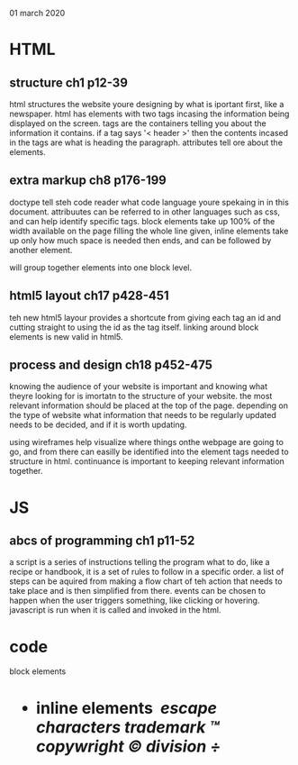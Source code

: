 01 march 2020


# HTML
## structure ch1 p12-39
html structures the website youre designing by what is iportant first, like a newspaper. html has elements with two tags incasing the information being displayed on the screen. tags are the containers telling you about the information it contains. if a tag says '< header >' then the contents incased in the tags are what is heading the paragraph. attributes tell ore about the elements. 

## extra markup ch8 p176-199
doctype tell steh code reader what code language youre spekaing in in this document. attribuutes can be referred to in other languages such as css, and can help identify specific tags. block elements take up 100% of the width available on the page filling the whole line given, inline elements take up only how much space is needed then ends, and can be followed by another element. <div> will group together elements into one block level. 

## html5 layout ch17 p428-451
teh new html5 layour provides a shortcute from giving each tag an id and cutting straight to using the id as the tag itself. linking around block elements is new valid in html5.

## process and design ch18 p452-475
knowing the audience of your website is important and knowing what theyre looking for is imortatn to the structure of your website. the most relevant information should be placed at the top of the page. depending on the type of website what information that needs to be regularly updated needs to be decided, and if it is worth updating. 

using wireframes help visualize where things onthe webpage are going to go, and from there can easilly be identified into the element tags needed to structure in html. continuance is important to keeping relevant information together. 

# JS

## abcs of programming ch1 p11-52
a script is a series of instructions telling the program what to do, like a recipe or handbook, it is a set of rules to follow in a specific order. a list of steps can be aquired from making a flow chart of teh action that needs to take place and is then simplified from there. events can be chosen to happen when the user triggers something, like clicking or hovering. javascript is run when it is called and invoked in the html. 

# code
block elements 
<h1> <ul> <li>
inline elements 
<a> <em> <img>
escape characters
trademark &trade; 
copywright &copy;
division &divide;
